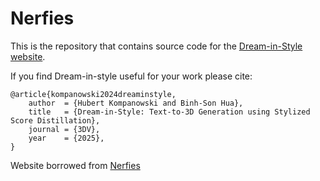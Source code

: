 # Nerfies

This is the repository that contains source code for the [Dream-in-Style website](https://dream-in-style.github.io/).

If you find Dream-in-style useful for your work please cite:
```
@article{kompanowski2024dreaminstyle,
    author  = {Hubert Kompanowski and Binh-Son Hua},
    title   = {Dream-in-Style: Text-to-3D Generation using Stylized Score Distillation},
    journal = {3DV},
    year    = {2025},
}
```

Website borrowed from [Nerfies](https://nerfies.github.io/)
